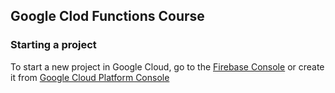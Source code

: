 ## Google Clod Functions Course
### Starting a project
To start a new project in Google Cloud, go to the 
[Firebase Console](https://console.firebase.google.com) or create it from [Google Cloud Platform Console](https://console.cloud.google.com) 

